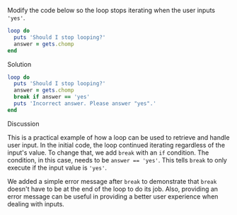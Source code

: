 Modify the code below so the loop stops iterating when the user inputs `'yes'`.

```ruby
loop do
  puts 'Should I stop looping?'
  answer = gets.chomp
end
```

Solution

```ruby
loop do
  puts 'Should I stop looping?'
  answer = gets.chomp
  break if answer == 'yes'
  puts 'Incorrect answer. Please answer "yes".'
end
```

Discussion

This is a practical example of how a loop can be used to retrieve and handle user input. In the initial code, the loop continued iterating regardless of the input's value. To change that, we add `break` with an `if` condition. The condition, in this case, needs to be `answer == 'yes'`. This tells `break` to only execute if the input value is `'yes'`.

We added a simple error message after `break` to demonstrate that `break` doesn't have to be at the end of the loop to do its job. Also, providing an error message can be useful in providing a better user experience when dealing with inputs.
